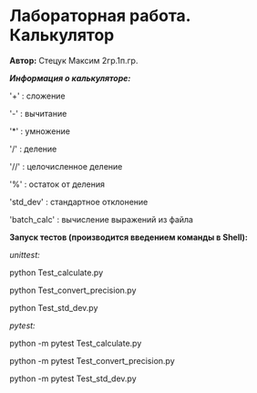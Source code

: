 # Лабораторная работа. Калькулятор

__Автор:__ Стецук Максим 2гр.1п.гр.

*__Информация о калькуляторе:__*

'+' : сложение

'-' : вычитание

'*' : умножение

'/' : деление

'//' : целочисленное деление

'%' : остаток от деления

'std_dev' : стандартное отклонение

'batch_calc' : вычисление выражений из файла

__Запуск тестов (производится введением команды в Shell):__

*unittest:*

python Test_calculate.py

python Test_convert_precision.py

python Test_std_dev.py

*pytest:*

python -m pytest Test_calculate.py

python -m pytest Test_convert_precision.py

python -m pytest Test_std_dev.py

